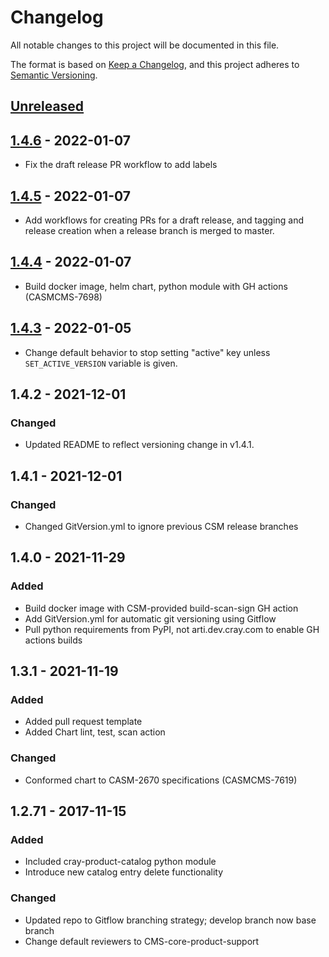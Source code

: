 # Changelog

All notable changes to this project will be documented in this file.

The format is based on [Keep a Changelog](https://keepachangelog.com/en/1.0.0/),
and this project adheres to [Semantic Versioning](https://semver.org/spec/v2.0.0.html).

## [Unreleased]

## [1.4.6] - 2022-01-07

-   Fix the draft release PR workflow to add labels

## [1.4.5] - 2022-01-07

-   Add workflows for creating PRs for a draft release, and tagging and release
    creation when a release branch is merged to master.

## [1.4.4] - 2022-01-07

-   Build docker image, helm chart, python module with GH actions (CASMCMS-7698)

## [1.4.3] - 2022-01-05

-   Change default behavior to stop setting "active" key unless `SET_ACTIVE_VERSION`
    variable is given.

## 1.4.2 - 2021-12-01

### Changed

-   Updated README to reflect versioning change in v1.4.1.

## 1.4.1 - 2021-12-01

### Changed

-   Changed GitVersion.yml to ignore previous CSM release branches

## 1.4.0 - 2021-11-29

### Added

-   Build docker image with CSM-provided build-scan-sign GH action
-   Add GitVersion.yml for automatic git versioning using Gitflow
-   Pull python requirements from PyPI, not arti.dev.cray.com to enable GH actions builds

## 1.3.1 - 2021-11-19

### Added

-   Added pull request template
-   Added Chart lint, test, scan action

### Changed

-   Conformed chart to CASM-2670 specifications (CASMCMS-7619)

## 1.2.71 - 2017-11-15

### Added

-   Included cray-product-catalog python module
-   Introduce new catalog entry delete functionality

### Changed

-   Updated repo to Gitflow branching strategy; develop branch now base branch
-   Change default reviewers to CMS-core-product-support

[Unreleased]: https://github.com/Cray-HPE/cray-product-catalog/compare/1.4.6...HEAD

[1.4.6]: https://github.com/Cray-HPE/cray-product-catalog/compare/1.4.5...1.4.6

[1.4.5]: https://github.com/Cray-HPE/cray-product-catalog/compare/1.4.4...1.4.5

[1.4.4]: https://github.com/Cray-HPE/cray-product-catalog/compare/1.4.3...1.4.4

[1.4.3]: https://github.com/Cray-HPE/cray-product-catalog/compare/1.4.2...1.4.3

